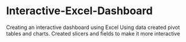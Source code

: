 # Interactive-Excel-Dashboard
Creating an interactive dashboard using Excel
Using data created pivot tables and charts. Created slicers and fields to make it more interactive
